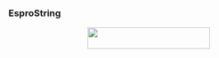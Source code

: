 ### EsproString








<p align="center"><a href="https://dashboard.heroku.com/new?template=https://github.com/Esprorepo/EsproStringBot"> <img src="https://img.shields.io/badge/Deploy%20On%20Heroku-blue?style=for-the-badge&logo=heroku" width="220" height="38.45"/></a></p>

